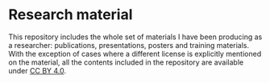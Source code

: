 # Research material
This repository includes the whole set of materials I have been producing as a researcher:
publications, presentations, posters and training materials. With the exception of
cases where a different license is explicitly mentioned on the material, all the contents
included in the repository are available under
[CC BY 4.0](https://creativecommons.org/licenses/by/4.0/). 
